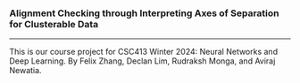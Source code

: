 ### Alignment Checking through Interpreting Axes of Separation for Clusterable Data

--------------------------------------------------------------------------------------------------------------------------------------------------------------------------------------------------------

This is our course project for CSC413 Winter 2024: Neural Networks and Deep Learning. By Felix Zhang, Declan Lim, Rudraksh Monga, and Aviraj Newatia.
